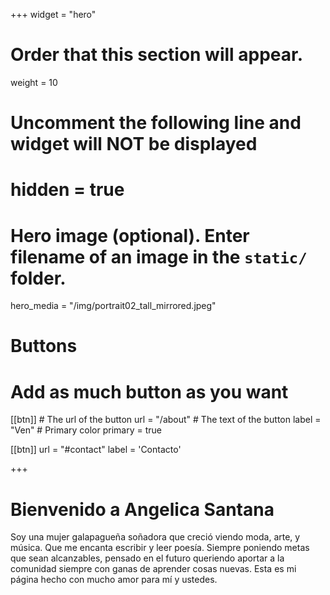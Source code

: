 +++
widget = "hero"
# Order that this section will appear.
weight = 10

# Uncomment the following line and widget will NOT be displayed
# hidden = true

# Hero image (optional). Enter filename of an image in the `static/` folder.
hero_media = "/img/portrait02_tall_mirrored.jpeg"

# Buttons
# Add as much button as you want
[[btn]]
	# The url of the button
  url = "/about"
	# The text of the button
  label = "Ven"
	# Primary color
	primary = true

[[btn]]
  url = "#contact"
  label = 'Contacto'

+++

# Bienvenido a Angelica Santana

Soy una mujer galapagueña soñadora que creció viendo moda, arte, y música. Que me encanta escribir y leer poesía. Siempre poniendo metas que sean alcanzables, pensado en el futuro queriendo aportar a la comunidad siempre con ganas de aprender cosas nuevas. Esta es mi página hecho con mucho amor para mí y ustedes.
